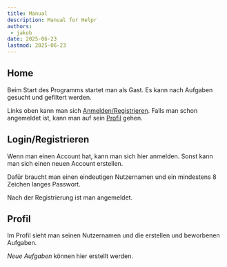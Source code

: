 ```yaml
---
title: Manual
description: Manual for Helpr
authors:
 - jakob
date: 2025-06-23 
lastmod: 2025-06-23
---
```



## Home

Beim Start des Programms startet man als Gast.
Es kann nach Aufgaben gesucht und gefiltert werden.

Links oben kann man sich  [Anmelden/Registrieren](#loginregistrieren).
Falls man schon angemeldet ist, kann man auf sein [Profil](#profil) gehen.

## Login/Registrieren

Wenn man einen Account hat, kann man sich hier anmelden.
Sonst kann man sich einen neuen Account erstellen.

Dafür braucht man einen eindeutigen Nutzernamen und ein mindestens
8 Zeichen langes Passwort. 

Nach der Registrierung ist man angemeldet.


## Profil

Im Profil sieht man seinen Nutzernamen und die erstellen und beworbenen
Aufgaben.

*Neue Aufgaben* können hier erstellt werden.

